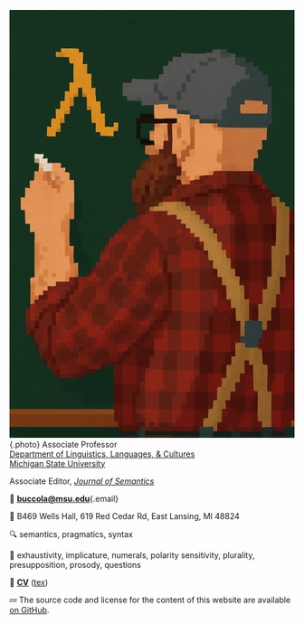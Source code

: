 ![me](/images/brian.jpeg "Me (pixelated)"){.photo}
Associate Professor  
[Department of Linguistics, Languages, & Cultures][lilac]  
[Michigan State University][msu]

Associate Editor, [*Journal of Semantics*][jos]

🚀 [**buccola@msu.edu**](mailto:buccola@msu.edu){.email}

🐌 B469 Wells Hall,
619 Red Cedar Rd,
East Lansing, MI 48824

🔍 semantics, pragmatics, syntax

🔬 exhaustivity, implicature, numerals, polarity sensitivity, plurality, presupposition, prosody, questions

📜 [**CV**][cv-pdf] ([tex][cv-tex])

💤 The source code and license for the content of this website
are available [on GitHub][repo].

[cv-pdf]: https://github.com/brianbuccola/cv/raw/main/buccola-cv.pdf
[cv-tex]: https://github.com/brianbuccola/cv/blob/main/buccola-cv.tex
[jos]: https://academic.oup.com/jos
[msu]: https://msu.edu/
[lilac]: https://lilac.msu.edu/
[repo]: https://github.com/brianbuccola/brianbuccola.github.io
